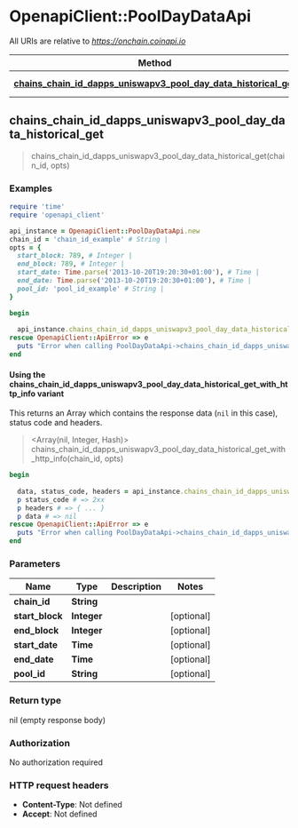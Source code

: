 # OpenapiClient::PoolDayDataApi

All URIs are relative to *https://onchain.coinapi.io*

| Method | HTTP request | Description |
| ------ | ------------ | ----------- |
| [**chains_chain_id_dapps_uniswapv3_pool_day_data_historical_get**](PoolDayDataApi.md#chains_chain_id_dapps_uniswapv3_pool_day_data_historical_get) | **GET** /chains/{chain_id}/dapps/uniswapv3/poolDayData/historical |  |


## chains_chain_id_dapps_uniswapv3_pool_day_data_historical_get

> chains_chain_id_dapps_uniswapv3_pool_day_data_historical_get(chain_id, opts)



### Examples

```ruby
require 'time'
require 'openapi_client'

api_instance = OpenapiClient::PoolDayDataApi.new
chain_id = 'chain_id_example' # String | 
opts = {
  start_block: 789, # Integer | 
  end_block: 789, # Integer | 
  start_date: Time.parse('2013-10-20T19:20:30+01:00'), # Time | 
  end_date: Time.parse('2013-10-20T19:20:30+01:00'), # Time | 
  pool_id: 'pool_id_example' # String | 
}

begin
  
  api_instance.chains_chain_id_dapps_uniswapv3_pool_day_data_historical_get(chain_id, opts)
rescue OpenapiClient::ApiError => e
  puts "Error when calling PoolDayDataApi->chains_chain_id_dapps_uniswapv3_pool_day_data_historical_get: #{e}"
end
```

#### Using the chains_chain_id_dapps_uniswapv3_pool_day_data_historical_get_with_http_info variant

This returns an Array which contains the response data (`nil` in this case), status code and headers.

> <Array(nil, Integer, Hash)> chains_chain_id_dapps_uniswapv3_pool_day_data_historical_get_with_http_info(chain_id, opts)

```ruby
begin
  
  data, status_code, headers = api_instance.chains_chain_id_dapps_uniswapv3_pool_day_data_historical_get_with_http_info(chain_id, opts)
  p status_code # => 2xx
  p headers # => { ... }
  p data # => nil
rescue OpenapiClient::ApiError => e
  puts "Error when calling PoolDayDataApi->chains_chain_id_dapps_uniswapv3_pool_day_data_historical_get_with_http_info: #{e}"
end
```

### Parameters

| Name | Type | Description | Notes |
| ---- | ---- | ----------- | ----- |
| **chain_id** | **String** |  |  |
| **start_block** | **Integer** |  | [optional] |
| **end_block** | **Integer** |  | [optional] |
| **start_date** | **Time** |  | [optional] |
| **end_date** | **Time** |  | [optional] |
| **pool_id** | **String** |  | [optional] |

### Return type

nil (empty response body)

### Authorization

No authorization required

### HTTP request headers

- **Content-Type**: Not defined
- **Accept**: Not defined

